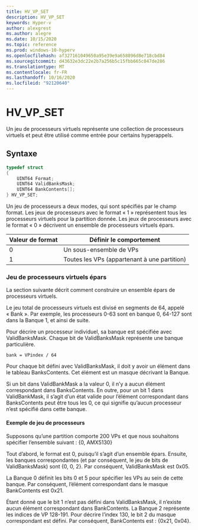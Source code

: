 ```yaml
---
title: HV_VP_SET
description: HV_VP_SET
keywords: Hyper-v
author: alexgrest
ms.author: alegre
ms.date: 10/15/2020
ms.topic: reference
ms.prod: windows-10-hyperv
ms.openlocfilehash: af327161049650a95e39e9a658896d8e718cbd84
ms.sourcegitcommit: d43632e3dc22e2b7a256b5c15fbb665c047de286
ms.translationtype: MT
ms.contentlocale: fr-FR
ms.lasthandoff: 10/16/2020
ms.locfileid: "92120640"
---
```

# <a name="hv_vp_set"></a>HV_VP_SET

Un jeu de processeurs virtuels représente une collection de processeurs virtuels et peut être utilisé comme entrée pour certains hyperappels.

## <a name="syntax"></a>Syntaxe

```c
typedef struct
{
    UINT64 Format;
    UINT64 ValidBanksMask;
    UINT64 BankContents[];
} HV_VP_SET;
 ```

Un jeu de processeurs a deux modes, qui sont spécifiés par le champ format. Les jeux de processeurs avec le format « 1 » représentent tous les processeurs virtuels pour la partition donnée. Les jeux de processeurs avec le format « 0 » décrivent un ensemble de processeurs virtuels épars.

| Valeur de format  | Définir le comportement                                                |
|---------------|-------------------------------------------------------------|
| 0             | Un sous-ensemble de VPs                                      |
| 1             | Toutes les VPs (appartenant à une partition)                          |

### <a name="sparse-virtual-processor-set"></a>Jeu de processeurs virtuels épars

La section suivante décrit comment construire un ensemble épars de processeurs virtuels.

Le jeu total de processeurs virtuels est divisé en segments de 64, appelé « Bank ». Par exemple, les processeurs 0-63 sont en banque 0, 64-127 sont dans la Banque 1, et ainsi de suite.

Pour décrire un processeur individuel, sa banque est spécifiée avec ValidBanksMask. Chaque bit de ValidBanksMask représente une banque particulière.

```
bank = VPindex / 64
```
Pour chaque bit défini avec ValidBanksMask, il doit y avoir un élément dans le tableau BanksContents. Cet élément est un masque décrivant la Banque.

Si un bit dans ValidBankMask a la valeur 0, il n’y a aucun élément correspondant dans BanksContents. En outre, pour un bit 1 dans ValidBankMask, il s’agit d’un état valide pour l’élément correspondant dans BanksContents peut être tous les 0, ce qui signifie qu’aucun processeur n’est spécifié dans cette banque.

#### <a name="processor-set-example"></a>Exemple de jeu de processeurs

Supposons qu’une partition comporte 200 VPs et que nous souhaitons spécifier l’ensemble suivant : {0, AMX5130}

Tout d’abord, le format est 0, puisqu’il s’agit d’un ensemble épars. Ensuite, les banques correspondantes (et par conséquent, le jeu de bits de ValidBanksMask) sont {0, 0, 2}. Par conséquent, ValidBanksMask est 0x05.

La Banque 0 définit les bits 0 et 5 pour spécifier les VPs au sein de cette banque. Par conséquent, l’élément correspondant dans le masque BankContents est 0x21.

Étant donné que le bit 1 n’est pas défini dans ValidBanksMask, il n’existe aucun élément correspondant dans BankContents. La Banque 2 représente les indices de VP 128-191. Pour décrire l’index 130, le bit 2 du masque correspondant est défini. Par conséquent, BankContents est : {0x21, 0x04}.
